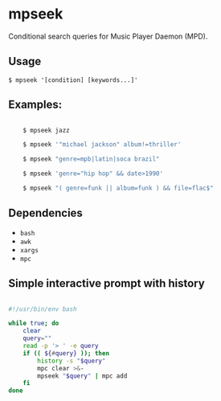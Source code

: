 # mpseek

Conditional search queries for Music Player Daemon (MPD).

## Usage

`$ mpseek '[condition] [keywords...]'`

## Examples:

```sh

    $ mpseek jazz

    $ mpseek '"michael jackson" album!=thriller'

    $ mpseek "genre=mpb|latin|soca brazil"

    $ mpseek 'genre="hip hop" && date>1990'

    $ mpseek "( genre=funk || album=funk ) && file=flac$"
```

## Dependencies

 - `bash`
 - `awk`
 - `xargs`
 - `mpc`

## Simple interactive prompt with history

```sh

#!/usr/bin/env bash

while true; do
    clear
    query=""
    read -p '> ' -e query
    if (( ${#query} )); then
        history -s "$query"
        mpc clear >&-
        mpseek "$query" | mpc add
    fi
done
```
